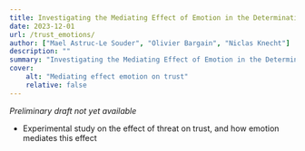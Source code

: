```yaml
---
title: Investigating the Mediating Effect of Emotion in the Determination of Trust
date: 2023-12-01
url: /trust_emotions/
author: ["Mael Astruc-Le Souder", "Olivier Bargain", "Niclas Knecht"]
description: "" 
summary: "Investigating the Mediating Effect of Emotion in the Determination of Trust"
cover:
    alt: "Mediating effect emotion on trust"
    relative: false
---
```


*Preliminary draft not yet available*

- Experimental study on the effect of threat on trust, and how emotion mediates this effect 

